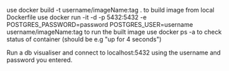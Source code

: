 use     docker build -t username/imageName:tag .     to build image from local Dockerfile
use     docker run -it -d -p 5432:5432 -e POSTGRES_PASSWORD=password POSTGRES_USER=username username/imageName:tag    to run the built image
use     docker ps -a to check status of container (should be e.g "up for 4 seconds")

Run a db visualiser and connect to localhost:5432 using the username and password you entered.

 
